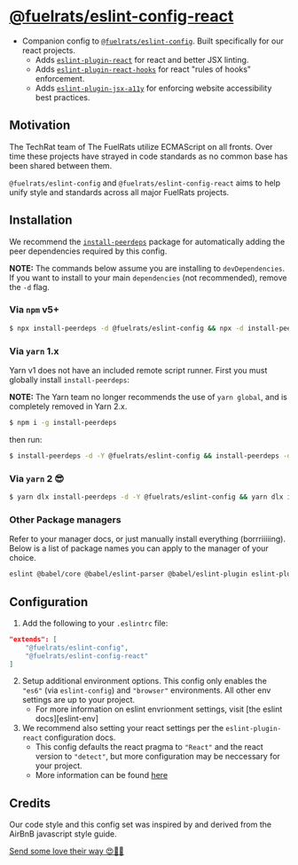 # [@fuelrats/eslint-config-react][eslint-config-fuelrats-react]

* Companion config to [`@fuelrats/eslint-config`][eslint-config-fuelrats]. Built specifically for our react projects.
    * Adds [`eslint-plugin-react`][eslint-plugin-react] for react and better JSX linting.
    * Adds [`eslint-plugin-react-hooks`][eslint-plugin-react-hooks] for react "rules of hooks" enforcement.
    * Adds [`eslint-plugin-jsx-a11y`][eslint-plugin-jsx-a11y] for enforcing website accessibility best practices.





## Motivation

The TechRat team of The FuelRats utilize ECMAScript on all fronts. Over time these projects have strayed in code standards as no common base has been shared between them.

`@fuelrats/eslint-config` and `@fuelrats/eslint-config-react` aims to help unify style and standards across all major FuelRats projects.





## Installation

We recommend the [`install-peerdeps`][install-peerdeps] package for automatically adding the peer dependencies required by this config.

**NOTE:** The commands below assume you are installing to `devDependencies`. If you want to install to your main `dependencies` (not recommended), remove the `-d` flag.

### Via `npm` v5+

```bash
$ npx install-peerdeps -d @fuelrats/eslint-config && npx -d install-peerdeps @fuelrats/eslint-config-react
```

### Via `yarn` 1.x

Yarn v1 does not have an included remote script runner. First you must globally install `install-peerdeps`:

**NOTE:** The Yarn team no longer recommends the use of `yarn global`, and is completely removed in Yarn 2.x.

```bash
$ npm i -g install-peerdeps
```

then run:

```bash
$ install-peerdeps -d -Y @fuelrats/eslint-config && install-peerdeps -d -Y @fuelrats/eslint-config-react
```


### Via `yarn` 2 😎

```bash
$ yarn dlx install-peerdeps -d -Y @fuelrats/eslint-config && yarn dlx install-peerdeps -d -Y @fuelrats/eslint-config-react
```


### Other Package managers

Refer to your manager docs, or just manually install everything (borrriiiiing). Below is a list of package names you can apply to the manager of your choice.

```bash
eslint @babel/core @babel/eslint-parser @babel/eslint-plugin eslint-plugin-import eslint-plugin-jsdoc eslint-plugin-jsx-a11y eslint-plugin-react eslint-plugin-react-hooks @fuelrats/eslint-plugin @fuelrats/eslint-config @fuelrats/eslint-config-react
```


## Configuration

1. Add the following to your `.eslintrc` file:

```json
"extends": [
    "@fuelrats/eslint-config",
    "@fuelrats/eslint-config-react"
]
```

2. Setup additional environment options. This config only enables the `"es6"` (via `eslint-config`) and `"browser"` environments. All other env settings are up to your project.
    * For more information on eslint envrionment settings, visit [the eslint docs][eslint-env]
3. We recommend also setting your react settings per the `eslint-plugin-react` configuration docs.
    * This config defaults the react pragma to `"React"` and the react version to `"detect"`, but more configuration may be neccessary for your project.
    * More information can be found [here][eslint-plugin-react-config]


## Credits
Our code style and this config set was inspired by and derived from the AirBnB javascript style guide.

[Send some love their way 😍🎉🎊][airbnb]



[airbnb]: https://github.com/airbnb/javascript
[eslint-config-fuelrats]: https://www.npmjs.com/package/@fuelrats/eslint-config
[eslint-config-fuelrats-react]: https://www.npmjs.com/package/@fuelrats/eslint-config-react
[eslint-plugin-jsx-a11y]: https://www.npmjs.com/package/eslint-plugin-jsx-a11y
[eslint-plugin-react]: https://www.npmjs.com/package/eslint-plugin-react
[eslint-plugin-react-hooks]: https://www.npmjs.com/package/eslint-plugin-react-hooks
[eslint-plugin-react-config]: https://github.com/yannickcr/eslint-plugin-react#configuration
[install-peerdeps]: https://www.npmjs.com/package/install-peerdeps
